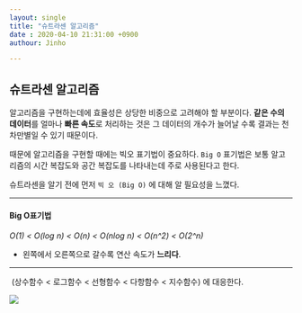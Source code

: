 ```yaml
---
layout: single
title: "슈트라센 알고리즘"
date : 2020-04-10 21:31:00 +0900
authour: Jinho

---
```


## 슈트라센 알고리즘



알고리즘을 구현하는데에 효율성은 상당한 비중으로 고려해야 할 부분이다.  **같은 수의 데이터**를 얼마나 **빠른 속도**로 처리하는 것은 그 데이터의 개수가 늘어날 수록 결과는 천차만별일 수 있기 때문이다.



때문에 알고리즘을 구현할 때에는 빅오 표기법이  중요하다.  `Big O` 표기법은 보통 알고리즘의 시간 복잡도와 공간 복잡도를 나타내는데 주로 사용된다고 한다.



슈트라센을 알기 전에 먼저 `빅 오 (Big O)` 에 대해 알 필요성을 느꼈다.

---

#### Big O표기법



*O(1)  <  O(log n)  < O(n) < O(nlog n)  <  O(n^2)  <  O(2^n)*       

* 왼쪽에서 오른쪽으로 갈수록 연산 속도가 **느리다**.

---

​                (상수함수 < 로그함수 < 선형함수 < 다항함수 < 지수함수)  에 대응한다.



![](https://t1.daumcdn.net/cfile/tistory/99EF1E395C7EB4B601)

